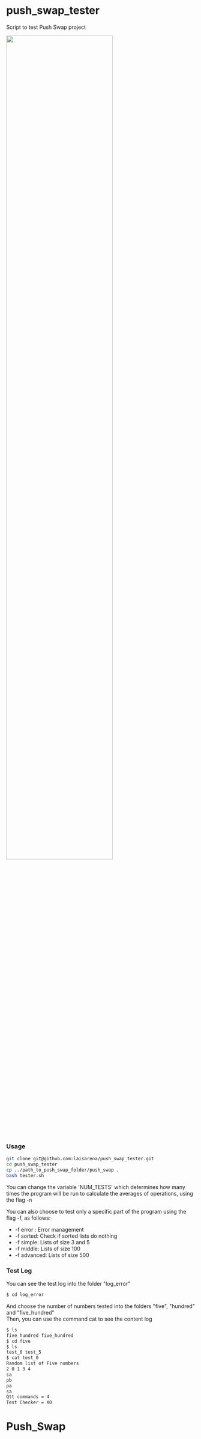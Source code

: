 # push_swap_tester
Script to test Push Swap project

<img src="screenshot.png" width="75%">

### Usage

```bash
git clone git@github.com:laisarena/push_swap_tester.git
cd push_swap_tester
cp ../path_to_push_swap_folder/push_swap .
bash tester.sh
```

You can change the variable 'NUM_TESTS' which determines how many times the program will be run to calculate the averages of operations, using the flag -n <NUMBER>

You can also choose to test only a specific part of the program using the flag -f, as follows:
* -f error : Error management
* -f sorted: Check if sorted lists do nothing
* -f simple: Lists of size 3 and 5
* -f middle: Lists of size 100
* -f advanced: Lists of size 500

### Test Log
You can see the test log into the folder "log_error"
```bash
$ cd log_error
```
And choose the number of numbers tested into the folders "five", "hundred" and "five_hundred"<br>
Then, you can use the command cat to see the content log
```bash
$ ls
five hundred five_hundred
$ cd five
$ ls
test_0 test_5
$ cat test_0
Random list of Five numbers
2 0 1 3 4
sa
pb
pa
sa
Qtt commands = 4
Test Checker = KO
```
# Push_Swap
